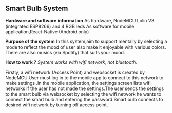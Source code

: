 ## Smart Bulb System
**Hardware and software information**
As hardware, NodeMCU Lolin V3 (integrated ESP8266) and 4 RGB leds
As software for mobile application,React-Native (Android only)

**Purpose of the system** 
In this system,aim to support mentally by selecting a mode to reflect the mood of user also make it enjoyable with various colors. There are also musics (via Spotify) that suits your mood.

**How to work ?**
*System works with wifi network, not bluetooth.*

Firstly, a wifi network (Access Point) and websocket is created by NodeMCU.User must log in to the mobile app to connect to this network to make settings .In the mobile application, the settings screen lists wifi networks if the user has not made the settings.The user sends the settings to the smart bulb via websocket by selecting the wifi network he wants to connect the smart bulb and entering the password.Smart bulb connects to desired wifi network by turning off access point.
